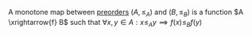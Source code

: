 A monotone map between [preorders](/docs/math/defs/preorder.qmd) 
$(A, \leq_A)$ and $(B, \leq_B)$ is 
a function $A \xrightarrow{f} B$ such that 
$\forall x,y \in A: x \leq_A y \implies f(x) \leq_B f(y)$